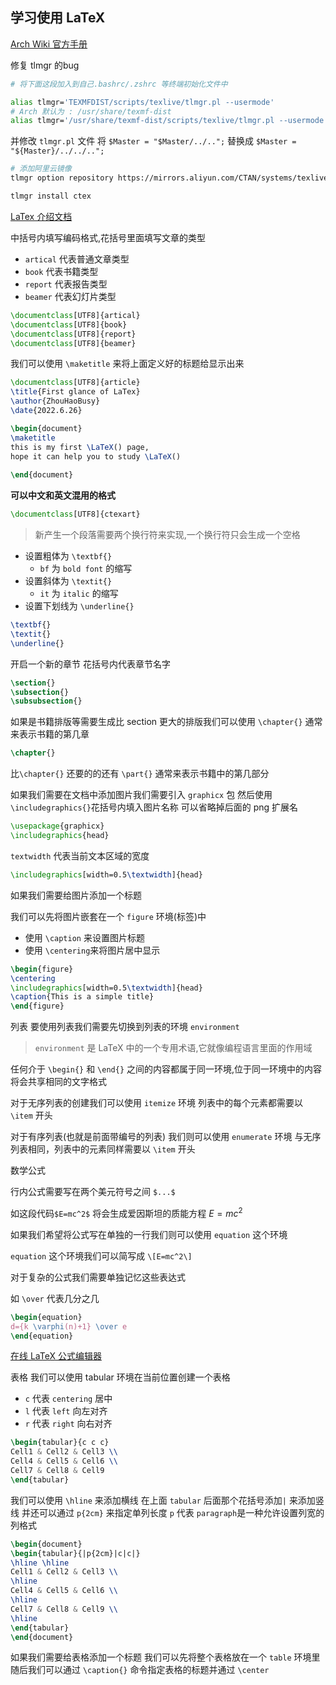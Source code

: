## 学习使用 LaTeX
[Arch Wiki 官方手册](https://wiki.archlinux.org/title/TeX_Live#Installation) 

修复 tlmgr 的bug
```bash
# 将下面这段加入到自己.bashrc/.zshrc 等终端初始化文件中

alias tlmgr='TEXMFDIST/scripts/texlive/tlmgr.pl --usermode'
# Arch 默认为 : /usr/share/texmf-dist
alias tlmgr='/usr/share/texmf-dist/scripts/texlive/tlmgr.pl --usermode'

```

并修改 `tlmgr.pl` 文件
将 `$Master = "$Master/../..";` 替换成 `$Master = "${Master}/../../..";`



```bash
# 添加阿里云镜像
tlmgr option repository https://mirrors.aliyun.com/CTAN/systems/texlive/tlnet

```

```bash
tlmgr install ctex
```

[LaTex 介绍文档](https://github.com/CTeX-org/lshort-zh-cn) 

中括号内填写编码格式,花括号里面填写文章的类型

+ `artical` 代表普通文章类型
+ `book` 代表书籍类型
+ `report` 代表报告类型
+ `beamer` 代表幻灯片类型



```tex
\documentclass[UTF8]{artical}
\documentclass[UTF8]{book}
\documentclass[UTF8]{report}
\documentclass[UTF8]{beamer}
```

我们可以使用 `\maketitle` 来将上面定义好的标题给显示出来

```tex
\documentclass[UTF8]{article}
\title{First glance of LaTex}
\author{ZhouHaoBusy}
\date{2022.6.26}

\begin{document}
\maketitle
this is my first \LaTeX() page,
hope it can help you to study \LaTeX()
   
\end{document}
```

**可以中文和英文混用的格式**
```tex
\documentclass[UTF8]{ctexart}
```
> 新产生一个段落需要两个换行符来实现,一个换行符只会生成一个空格


+ 设置粗体为 `\textbf{}`
	+ `bf` 为 `bold font` 的缩写
+ 设置斜体为 `\textit{}`
	+ `it` 为 `italic` 的缩写
+ 设置下划线为 `\underline{}`


```tex
\textbf{}
\textit{}
\underline{}
```


开启一个新的章节 花括号内代表章节名字

```tex
\section{}
\subsection{}
\subsubsection{}

```

如果是书籍排版等需要生成比 section 更大的排版我们可以使用 `\chapter{}` 通常来表示书籍的第几章

```tex
\chapter{}
```

比`\chapter{}` 还要的的还有 `\part{}` 通常来表示书籍中的第几部分

如果我们需要在文档中添加图片我们需要引入 `graphicx` 包 然后使用 `\includegraphics{}`花括号内填入图片名称 可以省略掉后面的 png 扩展名


```tex
\usepackage{graphicx}
\includegraphics{head}
```

`textwidth` 代表当前文本区域的宽度

```tex
\includegraphics[width=0.5\textwidth]{head}

```

如果我们需要给图片添加一个标题

我们可以先将图片嵌套在一个 `figure` 环境(标签)中

+ 使用 `\caption` 来设置图片标题
+ 使用 `\centering`来将图片居中显示

```tex
\begin{figure}
\centering
\includegraphics[width=0.5\textwidth]{head}
\caption{This is a simple title}
\end{figure}
```

列表
要使用列表我们需要先切换到列表的环境
`environment` 
> `environment` 是 LaTeX 中的一个专用术语,它就像编程语言里面的作用域


任何介于 `\begin{}` 和 `\end{}` 之间的内容都属于同一环境,位于同一环境中的内容将会共享相同的文字格式

对于无序列表的创建我们可以使用 `itemize` 环境
列表中的每个元素都需要以 `\item` 开头

对于有序列表(也就是前面带编号的列表) 我们则可以使用 `enumerate` 环境 与无序列表相同，列表中的元素同样需要以 `\item` 开头


数学公式

行内公式需要写在两个美元符号之间 `$...$`

如这段代码`$E=mc^2$` 将会生成爱因斯坦的质能方程
$E=mc^2$


如果我们希望将公式写在单独的一行我们则可以使用 `equation` 这个环境

`equation` 这个环境我们可以简写成 `\[E=mc^2\]`

对于复杂的公式我们需要单独记忆这些表达式

如 `\over` 代表几分之几

```tex
\begin{equation}
d={k \varphi(n)+1} \over e
\end{equation}
```

[在线 LaTeX 公式编辑器](https://latex.codecogs.com/eqneditor/editor.php) 

表格
我们可以使用 tabular 环境在当前位置创建一个表格

+ `c` 代表 `centering` 居中
+ `l` 代表 `left` 向左对齐
+ `r` 代表 `right` 向右对齐



```tex
\begin{tabular}{c c c}
Cell1 & Cell2 & Cell3 \\
Cell4 & Cell5 & Cell6 \\
Cell7 & Cell8 & Cell9
\end{tabular}
```
我们可以使用 `\hline` 来添加横线 在上面 `tabular` 后面那个花括号添加`|` 来添加竖线 并还可以通过 `p{2cm}` 来指定单列长度 `p` 代表 `paragraph`是一种允许设置列宽的列格式



```tex
\begin{document}
\begin{tabular}{|p{2cm}|c|c|}
\hline \hline
Cell1 & Cell2 & Cell3 \\
\hline
Cell4 & Cell5 & Cell6 \\
\hline
Cell7 & Cell8 & Cell9 \\
\hline
\end{tabular}
\end{document}
```

如果我们需要给表格添加一个标题
我们可以先将整个表格放在一个 `table` 环境里随后我们可以通过 `\caption{}` 命令指定表格的标题并通过 `\center` 






